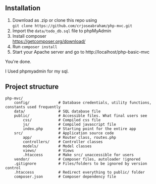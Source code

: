 ## Installation
1. Download as .zip or clone this repo using  
`git clone https://github.com/crjoseabraham/php-mvc.git`  
2. Import the `data/todo_db.sql` file to phpMyAdmin
3. Install composer  
https://getcomposer.org/download/
4. Run `composer install`
5. Start your Apache server and go to http://localhost/php-basic-mvc



You're done.

I Used phpmyadmin for my sql. 

## Project structure
```
php-mvc/
    config/             # Database credentials, utility functions, constants used frequently
    data/               # SQL database file
    public/             # Accessible files. What final users see
        css/            # Compiled css file
        js/             # Compiled javascript file
        index.php       # Starting point for the entire app
    src/                # Application source code
        app/            # Router class, routes.php
        controllers/    # Controller classes
        models/         # Model classes
        views/          # Views
        .htaccess       # Make src/ unaccessible for users
    vendor/             # Composer files, autoloader !ignored
    .gitignore          # Files/folders to be ignored by version control
    .htaccess           # Redirect everything to public/ folder
    composer.json       # Composer dependency file
```
